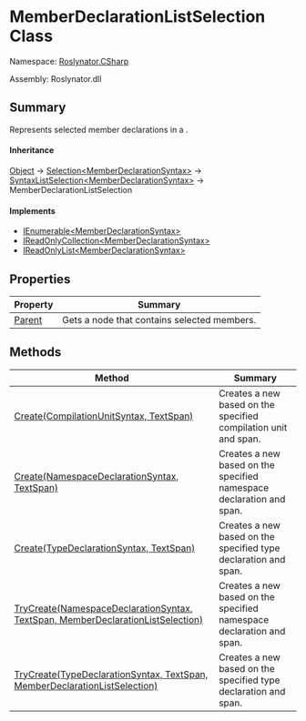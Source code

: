 # MemberDeclarationListSelection Class

Namespace: [Roslynator.CSharp](../README.md)

Assembly: Roslynator\.dll

## Summary

Represents selected member declarations in a \.

#### Inheritance

[Object](https://docs.microsoft.com/en-us/dotnet/api/system.object) &#x2192; [Selection\<MemberDeclarationSyntax>](../../Selection-1/README.md) &#x2192; [SyntaxListSelection\<MemberDeclarationSyntax>](../../SyntaxListSelection-1/README.md) &#x2192; MemberDeclarationListSelection

#### Implements

* [IEnumerable\<MemberDeclarationSyntax>](https://docs.microsoft.com/en-us/dotnet/api/system.collections.generic.ienumerable-1)
* [IReadOnlyCollection\<MemberDeclarationSyntax>](https://docs.microsoft.com/en-us/dotnet/api/system.collections.generic.ireadonlycollection-1)
* [IReadOnlyList\<MemberDeclarationSyntax>](https://docs.microsoft.com/en-us/dotnet/api/system.collections.generic.ireadonlylist-1)

## Properties

| Property| Summary|
| --- | --- |
| [Parent](Parent/README.md) | Gets a node that contains selected members\. |

## Methods

| Method| Summary|
| --- | --- |
| [Create(CompilationUnitSyntax, TextSpan)](Create/README.md) | Creates a new  based on the specified compilation unit and span\. |
| [Create(NamespaceDeclarationSyntax, TextSpan)](Create/README.md) | Creates a new  based on the specified namespace declaration and span\. |
| [Create(TypeDeclarationSyntax, TextSpan)](Create/README.md) | Creates a new  based on the specified type declaration and span\. |
| [TryCreate(NamespaceDeclarationSyntax, TextSpan, MemberDeclarationListSelection)](TryCreate/README.md) | Creates a new  based on the specified namespace declaration and span\. |
| [TryCreate(TypeDeclarationSyntax, TextSpan, MemberDeclarationListSelection)](TryCreate/README.md) | Creates a new  based on the specified type declaration and span\. |

